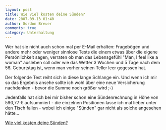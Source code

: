 ```yaml
---
layout: post
title: Wie viel kosten deine Sünden?
date: 2007-09-13 01:40
author: Gordon Breuer
comments: true
category: Unterhaltung
---
```

<p>Wer hat sie nicht auch schon mal per E-Mail erhalten: Frageb&ouml;gen und andere mehr oder weniger sinnlose Tests die einem etwas &uuml;ber die eigene Pers&ouml;nlichkeit sagen, verraten ob man das Lebensgef&uuml;hl "Man, I feel like a woman" ausleben soll oder wie das Wetter 3 Wochen und 5 Tage nach dem 56. Geburtstag ist, wenn man vorher seinen Teller leer gegessen hat.</p>
<p>Der folgende Test reiht sich in diese lange Schlange ein. Und wenn ich mir so das Ergebnis ansehe sollte ich wohl &uuml;ber eine neue Versicherung nachdenken - bevor die Summe noch gr&ouml;&szlig;er wird ;-)</p>
<p>Jedenfalls hat sich bei mir bisher schon eine S&uuml;ndenrechnung in H&ouml;he von 590,77 &euro; aufsummiert - die einzelnen Positionen lasse ich mal lieber unter den Tisch fallen - wobei ich einige "S&uuml;nden" gar nicht als solche angesehen h&auml;tte...</p>
<p><a href="http://erbert.eu/suende/" target="_blank">Wie viel kosten deine S&uuml;nden?</a></p>
